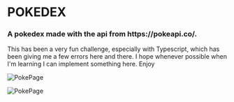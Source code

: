<h1>POKEDEX</h1>
<h3>
A pokedex made with the api from https://pokeapi.co/.
</h3>
<p>
This has been a very fun challenge, especially with Typescript, which has been giving me a few errors here and there. I hope whenever possible when I'm learning I can implement something here. Enjoy
</p>

![PokePage](C:\Users\Hub_2\Desktop\desenvolviment\pokedex\src\assets\PokePage.png)

![PokePage](C:\Users\Hub_2\Desktop\desenvolviment\pokedex\src\assets\PokePageMobilepng.png)

